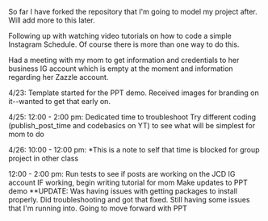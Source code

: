 So far I have forked the repository that I'm going to model my project after.
Will add more to this later.

Following up with watching video tutorials on how to code a simple Instagram Schedule. Of course there is more than one way to do this.

Had a meeting with my mom to get information and credentials to her business IG account which is empty at the moment and information regarding her Zazzle account. 

4/23:
Template started for the PPT demo. Received images for branding on it--wanted to get that early on.

4/25: 
12:00 - 2:00 pm: 
    Dedicated time to troubleshoot 
    Try different coding (publish_post_time and codebasics on YT) to see what will be simplest for mom to do

4/26:
10:00 - 12:00 pm:
    *This is a note to self that time is blocked for group project in other class

12:00 - 2:00 pm: 
    Run tests to see if posts are working on the JCD IG account
        IF working, begin writing tutorial for mom
        Make updates to PPT demo
        **UPDATE: Was having issues with getting packages to install properly. Did troubleshooting and got that fixed. Still having some issues that I'm running into.
                  Going to move forward with PPT
